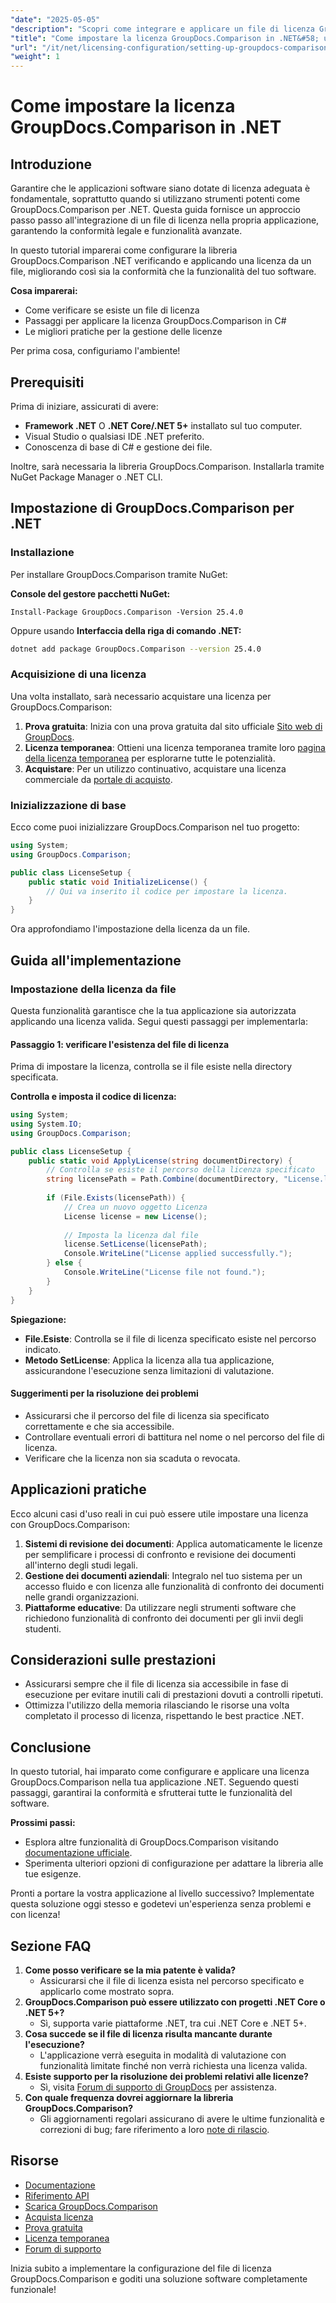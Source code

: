 ```yaml
---
"date": "2025-05-05"
"description": "Scopri come integrare e applicare un file di licenza GroupDocs.Comparison nelle tue applicazioni .NET per garantire la perfetta conformità e funzionalità del software."
"title": "Come impostare la licenza GroupDocs.Comparison in .NET&#58; una guida passo passo"
"url": "/it/net/licensing-configuration/setting-up-groupdocs-comparison-license-net/"
"weight": 1
---
```


# Come impostare la licenza GroupDocs.Comparison in .NET

## Introduzione

Garantire che le applicazioni software siano dotate di licenza adeguata è fondamentale, soprattutto quando si utilizzano strumenti potenti come GroupDocs.Comparison per .NET. Questa guida fornisce un approccio passo passo all'integrazione di un file di licenza nella propria applicazione, garantendo la conformità legale e funzionalità avanzate.

In questo tutorial imparerai come configurare la libreria GroupDocs.Comparison .NET verificando e applicando una licenza da un file, migliorando così sia la conformità che la funzionalità del tuo software.

**Cosa imparerai:**
- Come verificare se esiste un file di licenza
- Passaggi per applicare la licenza GroupDocs.Comparison in C#
- Le migliori pratiche per la gestione delle licenze

Per prima cosa, configuriamo l'ambiente!

## Prerequisiti

Prima di iniziare, assicurati di avere:
- **Framework .NET** O **.NET Core/.NET 5+** installato sul tuo computer.
- Visual Studio o qualsiasi IDE .NET preferito.
- Conoscenza di base di C# e gestione dei file.

Inoltre, sarà necessaria la libreria GroupDocs.Comparison. Installarla tramite NuGet Package Manager o .NET CLI.

## Impostazione di GroupDocs.Comparison per .NET

### Installazione

Per installare GroupDocs.Comparison tramite NuGet:

**Console del gestore pacchetti NuGet:**
```shell
Install-Package GroupDocs.Comparison -Version 25.4.0
```
Oppure usando **Interfaccia della riga di comando .NET:**
```bash
dotnet add package GroupDocs.Comparison --version 25.4.0
```

### Acquisizione di una licenza

Una volta installato, sarà necessario acquistare una licenza per GroupDocs.Comparison:
1. **Prova gratuita**: Inizia con una prova gratuita dal sito ufficiale [Sito web di GroupDocs](https://releases.groupdocs.com/comparison/net/).
2. **Licenza temporanea**: Ottieni una licenza temporanea tramite loro [pagina della licenza temporanea](https://purchase.groupdocs.com/temporary-license/) per esplorarne tutte le potenzialità.
3. **Acquistare**: Per un utilizzo continuativo, acquistare una licenza commerciale da [portale di acquisto](https://purchase.groupdocs.com/buy).

### Inizializzazione di base

Ecco come puoi inizializzare GroupDocs.Comparison nel tuo progetto:

```csharp
using System;
using GroupDocs.Comparison;

public class LicenseSetup {
    public static void InitializeLicense() {
        // Qui va inserito il codice per impostare la licenza.
    }
}
```

Ora approfondiamo l'impostazione della licenza da un file.

## Guida all'implementazione

### Impostazione della licenza da file

Questa funzionalità garantisce che la tua applicazione sia autorizzata applicando una licenza valida. Segui questi passaggi per implementarla:

#### Passaggio 1: verificare l'esistenza del file di licenza

Prima di impostare la licenza, controlla se il file esiste nella directory specificata.

**Controlla e imposta il codice di licenza:**
```csharp
using System;
using System.IO;
using GroupDocs.Comparison;

public class LicenseSetup {
    public static void ApplyLicense(string documentDirectory) {
        // Controlla se esiste il percorso della licenza specificato
        string licensePath = Path.Combine(documentDirectory, "License.lic");
        
        if (File.Exists(licensePath)) {
            // Crea un nuovo oggetto Licenza
            License license = new License();
            
            // Imposta la licenza dal file
            license.SetLicense(licensePath);
            Console.WriteLine("License applied successfully.");
        } else {
            Console.WriteLine("License file not found.");
        }
    }
}
```

**Spiegazione:**
- **File.Esiste**: Controlla se il file di licenza specificato esiste nel percorso indicato.
- **Metodo SetLicense**: Applica la licenza alla tua applicazione, assicurandone l'esecuzione senza limitazioni di valutazione.

#### Suggerimenti per la risoluzione dei problemi

- Assicurarsi che il percorso del file di licenza sia specificato correttamente e che sia accessibile.
- Controllare eventuali errori di battitura nel nome o nel percorso del file di licenza.
- Verificare che la licenza non sia scaduta o revocata.

## Applicazioni pratiche

Ecco alcuni casi d'uso reali in cui può essere utile impostare una licenza con GroupDocs.Comparison:
1. **Sistemi di revisione dei documenti**: Applica automaticamente le licenze per semplificare i processi di confronto e revisione dei documenti all'interno degli studi legali.
2. **Gestione dei documenti aziendali**: Integralo nel tuo sistema per un accesso fluido e con licenza alle funzionalità di confronto dei documenti nelle grandi organizzazioni.
3. **Piattaforme educative**: Da utilizzare negli strumenti software che richiedono funzionalità di confronto dei documenti per gli invii degli studenti.

## Considerazioni sulle prestazioni

- Assicurarsi sempre che il file di licenza sia accessibile in fase di esecuzione per evitare inutili cali di prestazioni dovuti a controlli ripetuti.
- Ottimizza l'utilizzo della memoria rilasciando le risorse una volta completato il processo di licenza, rispettando le best practice .NET.

## Conclusione

In questo tutorial, hai imparato come configurare e applicare una licenza GroupDocs.Comparison nella tua applicazione .NET. Seguendo questi passaggi, garantirai la conformità e sfrutterai tutte le funzionalità del software. 

**Prossimi passi:**
- Esplora altre funzionalità di GroupDocs.Comparison visitando [documentazione ufficiale](https://docs.groupdocs.com/comparison/net/).
- Sperimenta ulteriori opzioni di configurazione per adattare la libreria alle tue esigenze.

Pronti a portare la vostra applicazione al livello successivo? Implementate questa soluzione oggi stesso e godetevi un'esperienza senza problemi e con licenza!

## Sezione FAQ

1. **Come posso verificare se la mia patente è valida?**
   - Assicurarsi che il file di licenza esista nel percorso specificato e applicarlo come mostrato sopra.
2. **GroupDocs.Comparison può essere utilizzato con progetti .NET Core o .NET 5+?**
   - Sì, supporta varie piattaforme .NET, tra cui .NET Core e .NET 5+.
3. **Cosa succede se il file di licenza risulta mancante durante l'esecuzione?**
   - L'applicazione verrà eseguita in modalità di valutazione con funzionalità limitate finché non verrà richiesta una licenza valida.
4. **Esiste supporto per la risoluzione dei problemi relativi alle licenze?**
   - Sì, visita [Forum di supporto di GroupDocs](https://forum.groupdocs.com/c/comparison/) per assistenza.
5. **Con quale frequenza dovrei aggiornare la libreria GroupDocs.Comparison?**
   - Gli aggiornamenti regolari assicurano di avere le ultime funzionalità e correzioni di bug; fare riferimento a loro [note di rilascio](https://releases.groupdocs.com/comparison/net/).

## Risorse
- [Documentazione](https://docs.groupdocs.com/comparison/net/)
- [Riferimento API](https://reference.groupdocs.com/comparison/net/)
- [Scarica GroupDocs.Comparison](https://releases.groupdocs.com/comparison/net/)
- [Acquista licenza](https://purchase.groupdocs.com/buy)
- [Prova gratuita](https://releases.groupdocs.com/comparison/net/)
- [Licenza temporanea](https://purchase.groupdocs.com/temporary-license/)
- [Forum di supporto](https://forum.groupdocs.com/c/comparison/)

Inizia subito a implementare la configurazione del file di licenza GroupDocs.Comparison e goditi una soluzione software completamente funzionale!